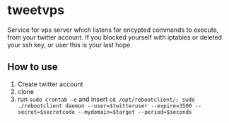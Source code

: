 # tweetvps
Service for vps server which listens for encypted commands to execute, from your twitter account. If you blocked yourself with iptables or deleted your ssh key, or user this is your last hope.


## How to use
1. Create twitter account
1. clone
1. run `sudo crontab -e` and insert 
`cd /opt/rebootclient/;
sudo ./rebootclient daemon --user=$twitteruser --expire=3500 --secret=$secretcode --mydomain=$target --period=$seconds`
